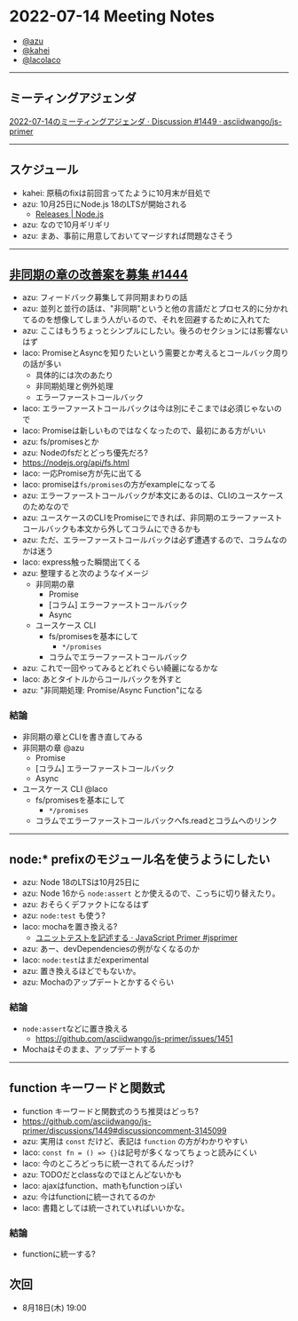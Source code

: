 # 2022-07-14 Meeting Notes

- [@azu](https://github.com/azu)
- [@kahei](https://github.com/kahei)
- [@lacolaco](https://github.com/lacolaco)

----

## ミーティングアジェンダ

[2022-07-14のミーティングアジェンダ · Discussion #1449 · asciidwango/js-primer](https://github.com/asciidwango/js-primer/discussions/1449)

----

## スケジュール

- kahei: 原稿のfixは前回言ってたように10月末が目処で
- azu: 10月25日にNode.js 18のLTSが開始される
  - [Releases | Node.js](https://nodejs.org/en/about/releases/)
- azu: なので10月ギリギリ
- azu: まあ、事前に用意しておいてマージすれば問題なさそう

----

## [非同期の章の改善案を募集 #1444](https://github.com/asciidwango/js-primer/discussions/1444)

- azu: フィードバック募集して非同期まわりの話
- azu: 並列と並行の話は、"非同期"というと他の言語だとプロセス的に分かれてるのを想像してしまう人がいるので、それを回避するために入れてた
- azu: ここはもうちょっとシンプルにしたい。後ろのセクションには影響ないはず
- laco: PromiseとAsyncを知りたいという需要とか考えるとコールバック周りの話が多い
  - 具体的には次のあたり
  - 非同期処理と例外処理
  - エラーファーストコールバック
- laco: エラーファーストコールバックは今は別にそこまでは必須じゃないので
- laco: Promiseは新しいものではなくなったので、最初にある方がいい
- azu: fs/promisesとか
- azu: Nodeのfsだとどっち優先だろ?
- https://nodejs.org/api/fs.html
- laco: 一応Promise方が先に出てる
- laco: promiseは`fs/promises`の方がexampleになってる
- azu: エラーファーストコールバックが本文にあるのは、CLIのユースケースのためなので
- azu: ユースケースのCLIをPromiseにできれば、非同期のエラーファーストコールバックも本文から外してコラムにできるかも
- azu: ただ、エラーファーストコールバックは必ず遭遇するので、コラムなのかは迷う
- laco: express触った瞬間出てくる
- azu: 整理すると次のようなイメージ
  - 非同期の章
    - Promise
    - [コラム] エラーファーストコールバック
    - Async
  - ユースケース CLI
    - fs/promisesを基本にして
        - `*/promises`
    - コラムでエラーファーストコールバック
- azu: これで一回やってみるとどれぐらい綺麗になるかな
- laco: あとタイトルからコールバックを外すと
- azu: "非同期処理: Promise/Async Function"になる

### 結論

- 非同期の章とCLIを書き直してみる
- 非同期の章 @azu
  - Promise
  - [コラム] エラーファーストコールバック
  - Async
- ユースケース CLI @laco
  - fs/promisesを基本にして
      - `*/promises`
  - コラムでエラーファーストコールバックへfs.readとコラムへのリンク


----

## node:* prefixのモジュール名を使うようにしたい

- azu: Node 18のLTSは10月25日に
- azu: Node 16から `node:assert` とか使えるので、こっちに切り替えたり。
- azu: おそらくデファクトになるはず
- azu: `node:test` も使う?
- laco: mochaを置き換える?
  - [ユニットテストを記述する · JavaScript Primer #jsprimer](https://jsprimer.net/use-case/nodecli/refactor-and-unittest/#create-env)
- azu: あー、devDependenciesの例がなくなるのか
- laco: `node:test`はまだexperimental
- azu: 置き換えるほどでもないか。
- azu: Mochaのアップデートとかするぐらい

### 結論

- `node:assert`などに置き換える
  - https://github.com/asciidwango/js-primer/issues/1451
- Mochaはそのまま、アップデートする

----

## function キーワードと関数式

- function キーワードと関数式のうち推奨はどっち?
- https://github.com/asciidwango/js-primer/discussions/1449#discussioncomment-3145099
- azu: 実用は `const` だけど、表記は `function` の方がわかりやすい
- laco: `const fn = () => {}`は記号が多くなってちょっと読みにくい
- laco: 今のところどっちに統一されてるんだっけ?
- azu: TODOだとclassなのでほとんどないかも
- laco: ajaxはfunction、mathもfunctionっぽい
- azu: 今はfunctionに統一されてるのか
- laco: 書籍としては統一されていればいいかな。

### 結論

- functionに統一する?

## 次回

- 8月18日(木) 19:00
